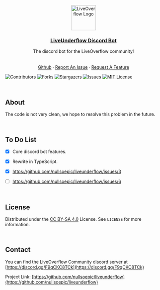 <!--
This README.md template was NOT orginally created by me(ATXLtheAxolotl#2134) (whom was inspired by notbeer)! This is a fork of:
https://github.com/othneildrew/Best-README-Template
-->


<!-- PROJECT LOGO -->
<br />
<p align="center">
<a href="https://github.com/nullsoepic/liveunderflow">
    <img src="https://raw.githubusercontent.com/nullsoepic/liveunderflow/main/Media/Logo.jpg" alt="LiveOverflow Logo" width="80" height="80">
  </a>
  <h3 align="center"><u>LiveUnderflow Discord Bot</u></h3>

  <p align="center">
    The discord bot for the LiveOverflow community!
    <br />
    <br />
    <br />
    <a href="https://github.com/nullsoepic/liveunderflow">Github</a>
    ·
    <a href="https://github.com/nullsoepic/liveunderflow/issues/new">Report An Issue</a>
    ·
    <a href="https://github.com/nullsoepic/liveunderflow/issues/new">Request A Feature</a>
  </p>
</p>

  [![Contributors][contributors-shield]][contributors-url]
  [![Forks][forks-shield]][forks-url]
  [![Stargazers][stars-shield]][stars-url]
  [![Issues][issues-shield]][issues-url]
  [![MIT License][license-shield]][license-url]
  
<!-- ABOUT -->
<br />

## About

The code is not very clean, we hope to resolve this problem in the future.


<!-- TO DO -->
<br />

## To Do List

- [X] Core discord bot features.
- [X] Rewrite in TypeScript.
- [X] https://github.com/nullsoepic/liveunderflow/issues/3
- [ ] https://github.com/nullsoepic/liveunderflow/issues/6


<!-- LICENSE -->
<br />

## License

Distributed under the [CC BY-SA 4.0](http://creativecommons.org/licenses/by-sa/4.0/?ref=chooser-v1) License. See `LICENSE` for more information.

<!-- CONTACT -->
<br />

## Contact

You can find the LiveOverflow Community discord server at [https://discord.gg/F9qCKC8TCk](https://discord.gg/F9qCKC8TCk)

Project Link: [https://github.com/nullsoepic/liveunderflow](https://github.com/nullsoepic/liveunderflow)

[contributors-shield]: https://img.shields.io/github/contributors/nullsoepic/liveunderflow.svg?style=for-the-badge
[contributors-url]: https://github.com/nullsoepic/liveunderflow/graphs/contributors
[forks-shield]: https://img.shields.io/github/forks/nullsoepic/liveunderflow.svg?style=for-the-badge
[forks-url]: https://github.com/nullsoepic/liveunderflow/network/members
[stars-shield]: https://img.shields.io/github/stars/nullsoepic/liveunderflow.svg?style=for-the-badge
[stars-url]: https://github.com/nullsoepic/liveunderflow/stargazers
[issues-shield]: https://img.shields.io/github/issues/nullsoepic/liveunderflow.svg?style=for-the-badge
[issues-url]: https://github.com/nullsoepic/liveunderflow
[license-shield]: https://img.shields.io/github/license/nullsoepic/liveunderflow.svg?style=for-the-badge
[license-url]: https://github.com/nullsoepic/liveunderflow/blob/main/LICENSE.MD
